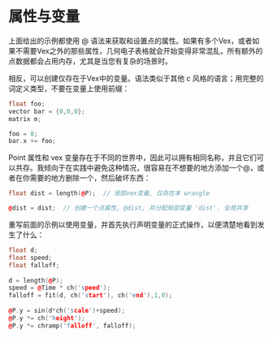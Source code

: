 # 属性与变量

上面给出的示例都使用 @ 语法来获取和设置点的属性。如果有多个Vex，或者如果不需要Vex之外的那些属性，几何电子表格就会开始变得非常混乱，所有额外的点数据都会占用内存，尤其是当您有复杂的场景时。

相反，可以创建仅存在于Vex中的变量。语法类似于其他 c 风格的语言；用完整的词定义类型，不要在变量上使用前缀：

```cpp
float foo;
vector bar = {0,0,0};
matrix m;

foo = 8;
bar.x += foo;
```

Point 属性和 vex 变量存在于不同的世界中，因此可以拥有相同名称，并且它们可以共存。我倾向于在实践中避免这种情况，很容易在不想要的地方添加一个@，或者在你需要的地方删除一个，然后破坏东西：

```cpp
float dist = length(@P);  // 局部vex变量, 仅存在本 wrangle

@dist = dist;  // 创建一个点属性, @dist, 并分配局部变量 'dist'. 全局共享
```

重写前面的示例以使用变量，并首先执行声明变量的正式操作，以便清楚地看到发生了什么：

```cpp
float d;
float speed;
float falloff;
 
d = length(@P);
speed = @Time * ch('speed');
falloff = fit(d, ch('start'), ch('end'),1,0);
 
@P.y = sin(d*ch('scale')+speed);
@P.y *= ch('height');
@P.y *= chramp('falloff', falloff);
```
